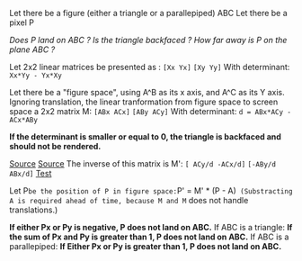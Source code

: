 Let there be a figure (either a triangle or a parallepiped) ABC
Let there be a pixel P

_Does P land on ABC ?_
_Is the triangle backfaced ?_
_How far away is P on the plane ABC ?_


Let 2x2 linear matrices be presented as :
`[Xx Yx]`
`[Xy Yy]`
With determinant:
`Xx*Yy - Yx*Xy`

Let there be a "figure space", using A^B as its x axis, and A^C as its Y axis.
Ignoring translation, the linear tranformation from figure space to screen space a 2x2 matrix M: 
`[ABx ACx]`
`[ABy ACy]`
With determinant: 
`d = ABx*ACy - ACx*ABy`

**If the determinant is smaller or equal to 0, the triangle is backfaced and should not be rendered.**

[Source](https://www.mathsisfun.com/algebra/matrix-inverse.html)
[Source](https://stackoverflow.com/questions/2624422/efficient-4x4-matrix-inverse-affine-transform)
The inverse of this matrix is M':
`[ ACy/d -ACx/d]`
`[-ABy/d  ABx/d]`
[Test](Inverse2x2.md)

Let P` be the position of P in figure space:
`P' = M' * (P - A)`
(Substracting A is required ahead of time, because M and M` does not handle translations.)

**If either Px or Py is negative, P does not land on ABC.**
If ABC is a triangle:     **If the sum of Px and Py is greater than 1, P does not land on ABC.**
If ABC is a parallepiped: **If Either Px or Py is greater than 1, P does not land on ABC.**